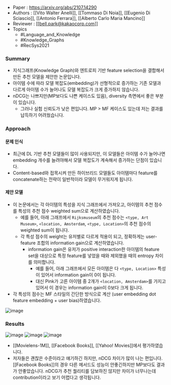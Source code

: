 - Paper : <https://arxiv.org/abs/2107.14290>
- Authors : [[Vito Walter Anelli]], [[Tommaso Di Noia]], [[Eugenio Di Sciascio]], [[Antonio Ferrara]], [[Alberto Carlo Maria Mancino]]
- Reviewer : [[bell.park@kakaocorp.com]]
- Topics
  - #Language_and_Knowledge
  - #Knowledge_Graphs
  - #RecSys2021

### Summary

- 지식그래프(Knowledge Graph)와 엔트로피 기반 feature selection을 결합해서 만든 추천 모델을 제안한 논문입니다.
- 아이템 수에 따라 모델 복잡도(embedding)가 선형적으로 증가하는 기존 모델과 다르게 아이템 수가 늘어나도 모델 복잡도가 크게 증가하지 않습니다.
- nDCG는 나쁘지만(MP보다도 나쁜 케이스도 있음), diversity 측면에서 좋은 부분이 있습니다.
  - 그러나 실험 신뢰도가 낮은 편입니다. MP > MF 케이스도 있는데 저는 결과를 납득하기 어려웠습니다.

### Approach

#### 문제 인식

- 최근에 DL 기반 추천 모델들이 많이 사용되지만, 이 모델들은 아이템 수가 늘어나면 embedding 개수를 늘려야해서 모델 복잡도가 계속해서 증가하는 단점이 있습니다.
- Content-based와 접목시켜 만든 하이브리드 모델들도 아이템마다 feature를 concatenate하는 전략이 일반적이라 모델이 무거워지게 됩니다.

#### 제안 모델

- 이 논문에서는 각 아이템의 특성을 지식 그래프에서 가져오고, 아이템의 추천 점수를 특성의 추천 점수 weighted sum으로 계산하였습니다.
  - 예를 들어, 아래 그래프에서 `Rijksmuseum`의 추천 점수는 `<type, Art Museum>`, `<location, Amsterdam`, `<type, Location>`의 추천 점수의 weighted sum이 됩니다.
  - 각 특성 점수의 weight는 유저별로 다르게 적용이 되고, 정확하게는 user-feature 조합의 information gain으로 계산하였습니다.
    - information gain은 유저가 positive interaction한 아이템의 feature set을 대상으로 특정 feature를 넣었을 때와 제외했을 때의 entropy 차이를 의미합니다.
      - 예를 들어, 아래 그래프에서 모든 아이템은 다 `<type, Location>` 특성이 있어서 information gain이 0이 됩니다.
      - 대신 Pink가 고른 아이템 중 2개가 `<location, Amsterdam>`를 가지고 있어서 이 경우는 information gain이 0보다 크게 됩니다.
- 각 특성의 점수는 MF 스타일의 간단한 방식으로 계산 (user embedding dot feature embedding + user bias)하였습니다.

![image](https://user-images.githubusercontent.com/38134957/165144120-18389566-f60f-45ac-b64f-d0d089fec67f.png)

### Results

![image](https://user-images.githubusercontent.com/38134957/165144152-0fbeb043-11b6-4265-a6ca-f733787071e7.png)
![image](https://user-images.githubusercontent.com/38134957/165144170-2732047d-f6f9-4689-8298-568659352c4c.png)
![image](https://user-images.githubusercontent.com/38134957/165144161-ab065bdc-3a27-4058-b2aa-cad0883d66c6.png)

- [[Movielens-1M]], [[Facebook Books]], [[Yahoo! Movies]]에서 평가하였습니다.
- 저자들은 괜찮은 수준이라고 얘기하긴 하지만, nDCG 차이가 많이 나는 편입니다. [[Facebook Books]]의 경우 다른 메서드도 성능이 안좋긴하지만 MP보다도 결과가 안좋았습니다. nDCG가 추천 퀄리티를 담보하진 않지만 차이가 너무나는데 contribution이라고 보기 어렵다고 생각됩니다.
